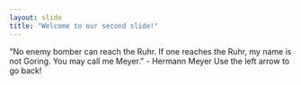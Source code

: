```yaml
---
layout: slide
title: "Welcome to our second slide!"
---
```

"No enemy bomber can reach the Ruhr. If one reaches the Ruhr, my name is not Goring. You may call me Meyer." - Hermann Meyer
Use the left arrow to go back!
